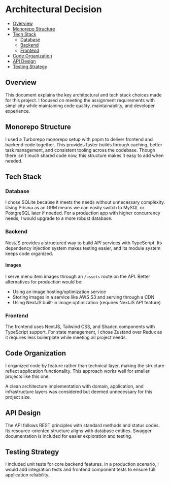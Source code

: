 # Architectural Decision

- [Overview](#overview)
- [Monorepo Structure](#monorepo-structure)
- [Tech Stack](#tech-stack)
  - [Database](#database)
  - [Backend](#backend)
  - [Frontend](#frontend)
- [Code Organization](#code-organization)
- [API Design](#api-design)
- [Testing Strategy](#testing-strategy)

## Overview

This document explains the key architectural and tech stack choices made for this project. I focused on meeting the assignment requirements with simplicity while maintaining code quality, maintainability, and developer experience.

## Monorepo Structure

I used a Turborepo monorepo setup with pnpm to deliver frontend and backend code together. This provides faster builds through caching, better task management, and consistent tooling across the codebase. Though there isn't much shared code now, this structure makes it easy to add when needed.

## Tech Stack

### Database

I chose SQLite because it meets the needs without unnecessary complexity. Using Prisma as an ORM means we can easily switch to MySQL or PostgreSQL later if needed. For a production app with higher concurrency needs, I would upgrade to a more robust database.

### Backend

NestJS provides a structured way to build API services with TypeScript. Its dependency injection system makes testing easier, and its module system keeps code organized.

#### Images
I serve menu item images through an `/assets` route on the API. Better alternatives for production would be:
- Using an image hosting/optimization service
- Storing images in a service like AWS S3 and serving through a CDN
- Using NextJS built-in image optimization (requires NextJS API feature)

### Frontend

The frontend uses NextJS, Tailwind CSS, and Shadcn components with TypeScript support. For state management, I chose Zustand over Redux as it requires less boilerplate while meeting all project needs.

## Code Organization

I organized code by feature rather than technical layer, making the structure reflect application functionality. This approach works well for smaller projects like this one.

A clean architecture implementation with domain, application, and infrastructure layers was considered but deemed unnecessary for this project size.

## API Design

The API follows REST principles with standard methods and status codes. Its resource-oriented structure aligns with database entities. Swagger documentation is included for easier exploration and testing.

## Testing Strategy

I included unit tests for core backend features. In a production scenario, I would add integration tests and frontend component tests to ensure full application reliability.